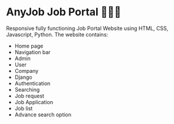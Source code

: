 # AnyJob Job Portal 👨‍🎓🔎
Responsive fully functioning Job Portal Website using HTML, CSS, Javascript, Python.
The website contains:
- Home page
- Navigation bar
- Admin
- User
- Company
- Django
- Authentication
- Searching
- Job request
- Job Application
- Job list
- Advance search option
